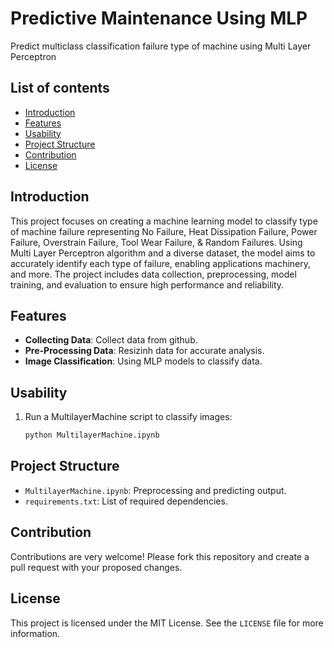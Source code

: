 # Predictive Maintenance Using MLP
Predict multiclass classification failure type of machine using Multi Layer Perceptron

## List of contents
- [Introduction](#introduction)
- [Features](#features)
- [Usability](#usability)
- [Project Structure](#project-structure)
- [Contribution](#contribution)
- [License](#license)

## Introduction
This project focuses on creating a machine learning model to classify type of machine failure representing No Failure, Heat Dissipation Failure, Power Failure, Overstrain Failure, Tool Wear Failure, & Random Failures. Using Multi Layer Perceptron algorithm and a diverse dataset, the model aims to accurately identify each type of failure, enabling applications machinery, and more. The project includes data collection, preprocessing, model training, and evaluation to ensure high performance and reliability.

## Features
- **Collecting Data**: Collect data from github.
- **Pre-Processing Data**: Resizinh data for accurate analysis.
- **Image Classification**: Using MLP models to classify data.



## Usability
1. Run a MultilayerMachine script to classify images:
    ```sh
    python MultilayerMachine.ipynb
    ```


## Project Structure
- `MultilayerMachine.ipynb`: Preprocessing and predicting output. 
- `requirements.txt`: List of required dependencies.

## Contribution
Contributions are very welcome! Please fork this repository and create a pull request with your proposed changes.

## License
This project is licensed under the MIT License. See the `LICENSE` file for more information.
